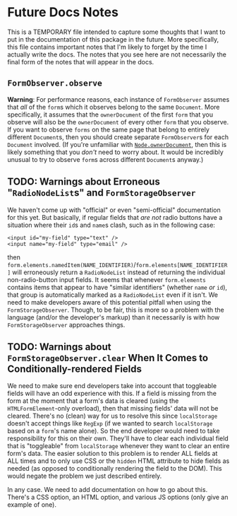 # Future Docs Notes

This is a TEMPORARY file intended to capture some thoughts that I want to put in the documentation of this package in the future. More specifically, this file contains important notes that I'm likely to forget by the time I actually write the docs. The notes that you see here are not necessarily the final form of the notes that will appear in the docs.

## `FormObserver.observe`

**Warning**: For performance reasons, each instance of `FormObserver` assumes that _all_ of the `form`s which it observes belong to the same `Document`. More specifically, it assumes that the `ownerDocument` of the first `form` that you observe will also be the `ownerDocument` of every other `form` that you observe. If you want to observe `forms` on the same page that belong to entirely different `Document`s, then you should create separate `FormObserver`s for each `Document` involved. (If you're unfamiliar with [`Node.ownerDocument`](https://developer.mozilla.org/en-US/docs/Web/API/Node/ownerDocument), then this is likely something that you _don't_ need to worry about. It would be incredibly unusual to try to observe `form`s across different `Document`s anyway.)

## TODO: Warnings about Erroneous "`RadioNodeList`s" and `FormStorageObserver`

<!-- TODO: After you've added the proper documentation for this section, you should remove the comment related to this documentation from the `FormStorageObserver` -->

We haven't come up with "official" or even "semi-official" documentation for this yet. But basically, if regular fields that _are not_ radio buttons have a situation where their `id`s and `name`s clash, such as in the following case:

```tsx
<input id="my-field" type="text" />
<input name="my-field" type="email" />
```

then `form.elements.namedItem(NAME_IDENTIFIER)`/`form.elements[NAME_IDENTIFIER]` will erroneously return a `RadioNodeList` instead of returning the individual non-radio-button input fields. It seems that whenever `form.elements` contains items that appear to have "similar identifiers" (whether `name` _or_ `id`), that group is automatically marked as a `RadioNodeList` even if it isn't. We need to make developers aware of this potential pitfall when using the `FormStorageObserver`. Though, to be fair, this is more so a problem with the language (and/or the developer's markup) than it necessarily is with how `FormStorageObserver` approaches things.

## TODO: Warnings about `FormStorageObserver.clear` When It Comes to Conditionally-rendered Fields

We need to make sure end developers take into account that toggleable fields will have an odd experience with this. If a field is missing from the form at the moment that a form's data is cleared (using the `HTMLFormElement`-only overload), then that missing fields' data will not be cleared. There's no (clean) way for us to resolve this since `localStorage` doesn't accept things like `RegExp` (if we wanted to search `localStorage` based on a `form`'s name alone). So the end developer would need to take responsibility for this on their own. They'll have to clear each individual field that is "toggleable" from `localStorage` whenever they want to clear an entire form's data. The easier solution to this problem is to render ALL fields at ALL times and to only use CSS or the `hidden` HTML attribute to hide fields as needed (as opposed to conditionally rendering the field to the DOM). This would negate the problem we just described entirely.

In any case. We need to add documentation on how to go about this. There's a CSS option, an HTML option, and various JS options (only give an example of one).
